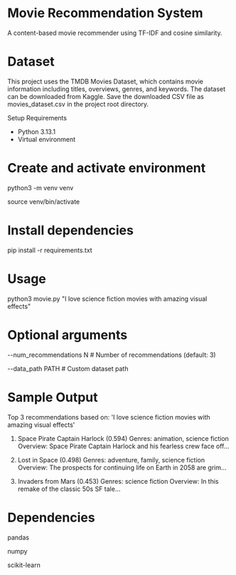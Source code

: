 # Movie Recommendation System
A content-based movie recommender using TF-IDF and cosine similarity.

# Dataset

This project uses the TMDB Movies Dataset, which contains movie information including titles, overviews, genres, and keywords. The dataset can be downloaded from Kaggle.
Save the downloaded CSV file as movies_dataset.csv in the project root directory.

Setup Requirements
- Python 3.13.1
- Virtual environment

# Create and activate environment
python3 -m venv venv

source venv/bin/activate

# Install dependencies
pip install -r requirements.txt

# Usage

python3 movie.py "I love science fiction movies with amazing visual effects"

# Optional arguments
--num_recommendations N  # Number of recommendations (default: 3)

--data_path PATH        # Custom dataset path

# Sample Output

Top 3 recommendations based on: 'I love science fiction movies with amazing visual effects'

1. Space Pirate Captain Harlock (0.594)
   Genres: animation, science fiction
   Overview: Space Pirate Captain Harlock and his fearless crew face off...

2. Lost in Space (0.498)
   Genres: adventure, family, science fiction
   Overview: The prospects for continuing life on Earth in 2058 are grim...

3. Invaders from Mars (0.453)
   Genres: science fiction
   Overview: In this remake of the classic 50s SF tale...

   
# Dependencies

pandas

numpy

scikit-learn
